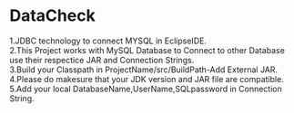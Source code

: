 # DataCheck
1.JDBC technology to connect MYSQL in EclipseIDE.<br/>
2.This Project works with MySQL Database to Connect to other Database use their respectice JAR and Connection Strings.<br/>
3.Build your Classpath in ProjectName/src/BuildPath-Add External JAR.<br/>
4.Please do makesure that your JDK version and JAR file are compatible.<br/>
5.Add your local DatabaseName,UserName,SQLpassword in Connection String.<br/>

